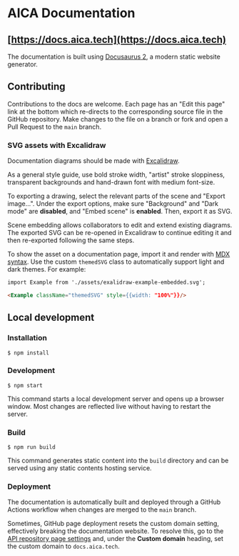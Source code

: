 # AICA Documentation

## [https://docs.aica.tech](https://docs.aica.tech)

The documentation is built using [Docusaurus 2](https://docusaurus.io/), a modern static website generator.

## Contributing

Contributions to the docs are welcome. Each page has an "Edit this page" link at the bottom which re-directs to the
corresponding source file in the GitHub repository. Make changes to the file on a branch or fork and open a Pull Request
to the `main` branch.

### SVG assets with Excalidraw

Documentation diagrams should be made with [Excalidraw](https://excalidraw.com).

As a general style guide, use bold stroke width, "artist" stroke sloppiness, transparent backgrounds and hand-drawn
font with medium font-size.

To exporting a drawing, select the relevant parts of the scene and "Export image...". Under the export options, make
sure "Background" and "Dark mode" are **disabled**, and "Embed scene" is **enabled**. Then, export it as SVG.

Scene embedding allows collaborators to edit and extend existing diagrams. The exported SVG can be re-opened in
Excalidraw to continue editing it and then re-exported following the same steps.

To show the asset on a documentation page, import it and render
with [MDX syntax](https://docusaurus.io/docs/markdown-features/react). Use the custom `themedSVG` class to automatically
support light and dark themes. For example:

```markdown
import Example from './assets/exalidraw-example-embedded.svg';

<Example className="themedSVG" style={{width: "100%"}}/>
```

## Local development

### Installation

```
$ npm install
```

### Development

```
$ npm start
```

This command starts a local development server and opens up a browser window. Most changes are reflected live without
having to restart the server.

### Build

```
$ npm run build
```

This command generates static content into the `build` directory and can be served using any static contents hosting
service.

### Deployment

The documentation is automatically built and deployed through a GitHub Actions workflow when changes are merged to 
the `main` branch.

Sometimes, GitHub page deployment resets the custom domain setting, effectively breaking the documentation website.
To resolve this, go to the [API repository page settings](https://github.com/aica-technology/api/settings/pages) and,
under the **Custom domain** heading, set the custom domain to `docs.aica.tech`.
